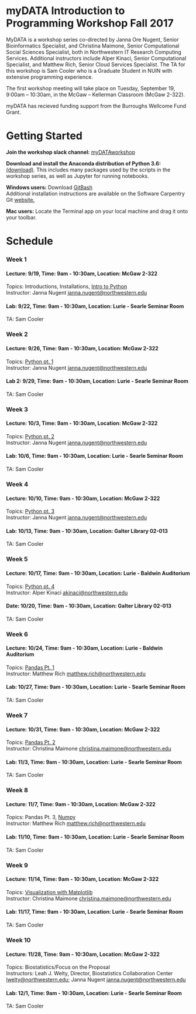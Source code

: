 # myDATA Introduction to Programming Workshop Fall 2017
 
MyDATA is a workshop series co-directed by Janna Ore Nugent, Senior Bioinformatics Specialist, and Christina Maimone, Senior Computational Social Sciences Specialist, both in Northwestern IT Research Computing Services.  Additional instructors include Alper Kinaci, Senior Computational Specialist, and Matthew Rich, Senior Cloud Services Specialist.  The TA for this workshop is Sam Cooler who is a Graduate Student in NUIN with extensive programming experience.

The first workshop meeting will take place on Tuesday, September 19, 9:00am – 10:30am, in the McGaw – Kellerman Classroom (McGaw 2-322). 

myDATA has recieved funding support from the Burroughs Wellcome Fund Grant.  

# Getting Started

**Join the workshop slack channel:** [myDATAworkshop](https://join.slack.com/t/mydataworkshop/signup)  

**Download and install the Anaconda distribution of Python 3.6:** [(download)](https://www.anaconda.com/download/). This includes many packages used by the scripts in the workshop series, as well as Jupyter for running notebooks.  

**Windows users:** Download [GitBash](https://git-for-windows.github.io/)  
Additional installation instructions are available on the Software Carpentry Git [website.](https://swcarpentry.github.io/workshop-template/#shell)  

**Mac users:** Locate the Terminal app on your local machine and drag it onto your toolbar.  

# Schedule

### Week 1  
#### Lecture: 9/19, Time: 9am - 10:30am, Location: McGaw 2-322  
Topics:  Introductions, Installations, [Intro to Python](https://github.com/nuitrcs/pythonworkshops/tree/master/intropython/Part_1)  
Instructor: Janna Nugent janna.nugent@northwestern.edu  

#### Lab: 9/22, Time: 9am - 10:30am, Location: Lurie - Searle Seminar Room  
TA: Sam Cooler

### Week 2
#### Lecture: 9/26, Time: 9am - 10:30am, Location: McGaw 2-322  
Topics:  [Python pt. 1](https://github.com/nuitrcs/pythonworkshops/tree/master/intropython/Part_1)  
Instructor: Janna Nugent janna.nugent@northwestern.edu  

#### Lab 2: 9/29, Time: 9am - 10:30am, Location: Lurie - Searle Seminar Room  
TA: Sam Cooler  

### Week 3
#### Lecture: 10/3, Time: 9am - 10:30am, Location: McGaw 2-322  
Topics:  [Python pt. 2](https://github.com/nuitrcs/pythonworkshops/tree/master/intropython/Part_2)  
Instructor: Janna Nugent janna.nugent@northwestern.edu  

#### Lab: 10/6, Time: 9am - 10:30am, Location: Lurie - Searle Seminar Room  
TA: Sam Cooler  

### Week 4
#### Lecture: 10/10, Time: 9am - 10:30am, Location: McGaw 2-322  
Topics:  [Python pt. 3](https://github.com/nuitrcs/pythonworkshops/tree/master/intropython/Part_3)  
Instructor: Janna Nugent janna.nugent@northwestern.edu  

#### Lab: 10/13, Time: 9am - 10:30am, Location: Galter Library 02-013  
TA: Sam Cooler  

### Week 5
#### Lecture: 10/17, Time: 9am - 10:30am, Location: Lurie - Baldwin Auditorium  
Topics:  [Python pt. 4](https://github.com/nuitrcs/pythonworkshops/tree/master/intropython/Part_4)  
Instructor: Alper Kinaci akinaci@northwestern.edu  

#### Date: 10/20, Time: 9am - 10:30am, Location: Galter Library 02-013  
TA: Sam Cooler  

### Week 6
#### Lecture: 10/24, Time: 9am - 10:30am, Location: Lurie - Baldwin Auditorium  
Topics: [Pandas Pt. 1](https://github.com/nuitrcs/pythonworkshops/blob/master/dataanalysis/pandas/Part%201%20-%20Basics.ipynb)  
Instructor: Matthew Rich matthew.rich@northwestern.edu  

#### Lab: 10/27, Time: 9am - 10:30am, Location: Lurie - Searle Seminar Room  
TA: Sam Cooler

### Week 7
#### Lecture: 10/31, Time: 9am - 10:30am, Location: McGaw 2-322  
Topics:  [Pandas Pt. 2](https://github.com/nuitrcs/pythonworkshops/blob/master/dataanalysis/pandas/Part%202%20-%20Grouping%2C%20Plotting%2C%20%26%20Merging.ipynb)   
Instructor: Christina Maimone christina.maimone@northwestern.edu  

#### Lab: 11/3, Time: 9am - 10:30am, Location: Lurie - Searle Seminar Room  
TA: Sam Cooler 

### Week 8  
#### Lecture: 11/7, Time: 9am - 10:30am, Location: McGaw 2-322   
Topics:  Pandas Pt. 3, [Numpy](https://github.com/nuitrcs/pythonworkshops/tree/master/dataanalysis/numpy)    
Instructor: Matthew Rich matthew.rich@northwestern.edu  

#### Lab: 11/10, Time: 9am - 10:30am, Location: Lurie - Searle Seminar Room  
TA: Sam Cooler 

### Week 9
#### Lecture: 11/14, Time: 9am - 10:30am, Location: McGaw 2-322  
Topics:  [Visualization with Matplotlib](https://github.com/nuitrcs/pythonworkshops/tree/master/dataanalysis/visualization)       
Instructor: Christina Maimone christina.maimone@northwestern.edu  

#### Lab: 11/17, Time: 9am - 10:30am, Location: Lurie - Searle Seminar Room  
TA: Sam Cooler 

### Week 10
#### Lecture: 11/28, Time: 9am - 10:30am, Location: McGaw 2-322  
Topics:  Biostatistics/Focus on the Proposal  
Instructors: Leah J. Welty, Director, Biostatistics Collaboration Center lwelty@northwestern.edu; Janna Nugent janna.nugent@northwestern.edu  

#### Lab: 12/1, Time: 9am - 10:30am, Location: Lurie - Searle Seminar Room   
TA: Sam Cooler 
